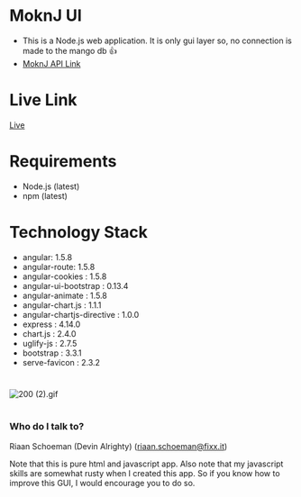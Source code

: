 # MoknJ UI #
* This is a Node.js web application. It is only gui layer so, no connection is made to the mango db :+1: 
* [MoknJ API Link](https://bitbucket.org/fixxitprofessionalservices/moknjapi)

# Live Link #
[Live](assetmanagergui-fixxhr.rhcloud.com)

# Requirements #
* Node.js (latest)
* npm (latest)

# Technology Stack #
* angular: 1.5.8 
* angular-route: 1.5.8 
* angular-cookies : 1.5.8 
* angular-ui-bootstrap : 0.13.4 
* angular-animate : 1.5.8 
* angular-chart.js : 1.1.1 
* angular-chartjs-directive : 1.0.0 
* express : 4.14.0 
* chart.js : 2.4.0 
* uglify-js : 2.7.5 
* bootstrap : 3.3.1 
* serve-favicon : 2.3.2 



#  #
![200 (2).gif](https://bitbucket.org/repo/Ak89LL/images/1013162302-200%20(2).gif)

#  #
### Who do I talk to? ###
Riaan Schoeman (Devin Alrighty) (riaan.schoeman@fixx.it)

Note that this is pure html and javascript app. Also note that my javascript skills are somewhat rusty when I created this app. So if you know how to improve this GUI, I would encourage you to do so.